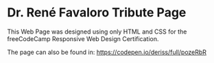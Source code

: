 
# Dr. René Favaloro Tribute Page

This Web Page was designed using only HTML and CSS for the freeCodeCamp Responsive Web Design Certification. 

The page can also be found in:  https://codepen.io/deriss/full/pozeRbR
